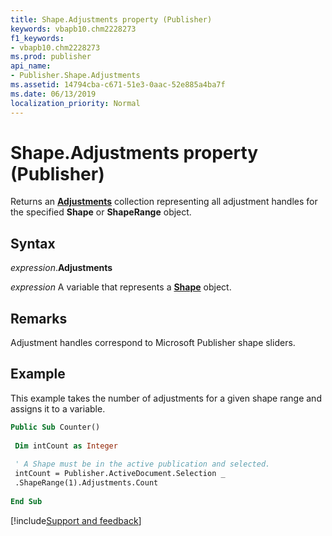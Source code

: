 ```yaml
---
title: Shape.Adjustments property (Publisher)
keywords: vbapb10.chm2228273
f1_keywords:
- vbapb10.chm2228273
ms.prod: publisher
api_name:
- Publisher.Shape.Adjustments
ms.assetid: 14794cba-c671-51e3-0aac-52e885a4ba7f
ms.date: 06/13/2019
localization_priority: Normal
---
```



# Shape.Adjustments property (Publisher)

Returns an **[Adjustments](Publisher.Adjustments.md)** collection representing all adjustment handles for the specified **Shape** or **ShapeRange** object.


## Syntax

_expression_.**Adjustments**

_expression_ A variable that represents a **[Shape](Publisher.Shape.md)** object.


## Remarks

Adjustment handles correspond to Microsoft Publisher shape sliders.


## Example

This example takes the number of adjustments for a given shape range and assigns it to a variable.

```vb
Public Sub Counter() 
 
 Dim intCount as Integer 
 
 ' A Shape must be in the active publication and selected. 
 intCount = Publisher.ActiveDocument.Selection _ 
 .ShapeRange(1).Adjustments.Count 
 
End Sub
```


[!include[Support and feedback](~/includes/feedback-boilerplate.md)]
